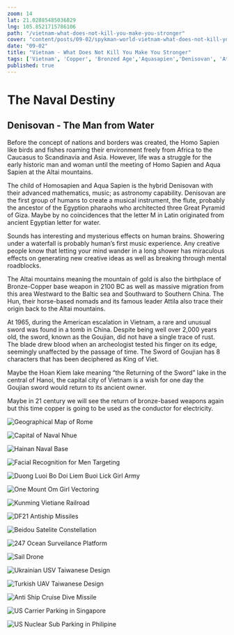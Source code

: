 ```yaml
--- 
zoom: 14
lat: 21.02885485036829
lng: 105.8521715786106
path: "/vietnam-what-does-not-kill-you-make-you-stronger"
cover: "content/posts/09-02/spykman-world-vietnam-what-does-not-kill-you-make-you-stronger.png"
date: "09-02"
title: "Vietnam - What Does Not Kill You Make You Stronger"
tags: ['Vietnam', 'Copper', 'Bronzed Age','Aquasapien','Denisovan', 'Attila the Hun','Spykman World','Nicholas Spykman']    
published: true
---
```

# The Naval Destiny
## Denisovan - The Man from Water

Before the concept of nations and borders was created, the Homo Sapien like birds and fishes roaming their environment freely from Africa to the Caucasus to Scandinavia and Asia. However, life was a struggle for the early historic man and woman until the meeting of Homo Sapien and Aqua Sapien at the Altai mountains. 

The child of Homosapien and Aqua Sapien is the hybrid Denisovan with their advanced mathematics, music; as astronomy capability. Denisovan are the first group of humans to create a musical instrument, the flute, probably the ancestor of the Egyption pharaohs who architected three Great Pyramid of Giza. Maybe by no coincidences that the letter M in Latin originated from ancient Egyptian letter for water. 

Sounds has interesting and mysterious effects on human brains. Showering under a waterfall is probably human’s first music experience. Any creative people know that letting your mind wander in a long shower has miraculous effects on generating new creative ideas as well as breaking through mental roadblocks.

The Altai mountains meaning the mountain of gold is also the birthplace of Bronze-Copper base weapon in 2100 BC as well as massive migration from this area Westward to the Baltic sea and Southward to Southern China. The Hun, their horse-based nomads and its famous leader Attila also trace their origin back to the Altai mountains.

At 1965, during the American escalation in Vietnam, a rare and unusual sword was found in a tomb in China. Despite being well over 2,000 years old, the sword, known as the Goujian, did not have a single trace of rust. The blade drew blood when an archeologist tested his finger on its edge, seemingly unaffected by the passage of time. The Sword of Goujian has 8 characters that has been deciphered as King of Viet.

Maybe the Hoan Kiem lake meaning “the Returning of the Sword” lake in the central of Hanoi, the capital city of Vietnam is a wish for one day the Goujian sword would return to its ancient owner. 

Maybe in 21 century we will see the return of bronze-based weapons again but this time copper is going to be used as the conductor for electricity. 

![Geographical Map of Rome](https://storage.googleapis.com/spykman-world/Geographical_Map_of_Rome.png)

![Capital of Naval Nhue](https://storage.googleapis.com/spykman-world/The_Capital_of_Naval_Nhue.png)

![Hainan Naval Base](https://storage.googleapis.com/spykman-world/Nuclear%20Sub%20Base%20in%20Hainan.png)

![Facial Recognition for Men Targeting](https://storage.googleapis.com/spykman-world/Facial_Recognition_For_Men_Targeting.png)

![Duong Luoi Bo Doi Liem Buoi Lick Girl Army](https://storage.googleapis.com/spykman-world/Doi_Liem_Buoi_Beef_Tougue_Lick_Girl.png)

![One Mount Om Girl Vectoring](https://storage.googleapis.com/spykman-world/OM_Girl_Vectoring.png)

![Kunming Vietiane Railroad](https://storage.googleapis.com/spykman-world/Kunming_Vientiane_Railway.png)

![DF21 Antiship Missiles](https://storage.googleapis.com/spykman-world/df21_antiship_ballistic_missile.png)

![Beidou Satelite Constellation](https://storage.googleapis.com/spykman-world/Space-base%20Ocean%20Survailance.png)

![247 Ocean Surveilance Platform](https://storage.googleapis.com/spykman-world/247%20Ocean%20Survailance%20Platform.png)

![Sail Drone](https://storage.googleapis.com/spykman-world/Sail%20Drone.png)

![Ukrainian USV Taiwanese Design](https://storage.googleapis.com/spykman-world/Ukraine_USV_Taiwanese_Design.png)

![Turkish UAV Taiwanese Design](https://storage.googleapis.com/spykman-world/Bayrakta_Taiwanese_Design.png)

![Anti Ship Cruise Dive Missile](https://storage.googleapis.com/spykman-world/Antiship%20Cruise%20Dive%20Missile.png)

![US Carrier Parking in Singapore](https://storage.googleapis.com/spykman-world/US%20Nuclear%20Carrier%20Parking%20in%20Singapore.png)

![US Nuclear Sub Parking in Philipine](https://storage.googleapis.com/spykman-world/US%20Nuclear%20Sub%20Parking%20in%20Philippine.png)




